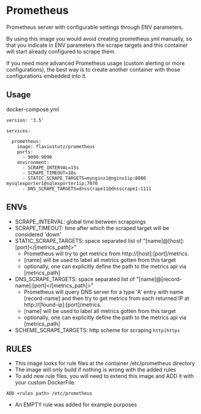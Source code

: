 # Prometheus
Prometheus server with configurable settings through ENV parameters.

By using this image you would avoid creating prometheus.yml manually, so that you indicate in ENV parameters the scrape targets and this container will start already configured to scrape them.

If you need more advanced Prometheus usage (custom alerting or more configurations), the best way is to create another container with those configurations embedded into it.

## Usage

docker-compose.yml

```
version: '3.5'

services:

  prometheus:
    image: flaviostutz/prometheus
    ports:
      - 9090:9090
    environment:
      - SCRAPE_INTERVAL=15s
      - SCRAPE_TIMEOUT=10s
      - STATIC_SCRAPE_TARGETS=mynginx1@nginx1ip:8080 mysqlexporter1@sqlexporter1ip:7070
      - DNS_SCRAPE_TARGETS=dnsscrape11@dnsscrape1:1111
```

## ENVs

- SCRAPE_INTERVAL: global time between scrappings
- SCRAPE_TIMEOUT: time after which the scraped target will be considered 'down'
- STATIC_SCRAPE_TARGETS: space separated list of "[name]@[host]:[port]</[metrics_path]>"
  - Prometheus will try to get metrics from http://[host]:[port]/metrics. 
  - [name] will be used to label all metrics gotten from this target
  - optionally, one can explicitly define the path to the metrics api via [metrics_path]
- DNS_SCRAPE_TARGETS: space separated list of "[name]@[record-name]:[port]</[metrics_path]>"
  - Prometheus will query DNS server for a type 'A' entry with name [record-name] and then try to get metrics from each returned IP at http://[found-ip]:[port]/metrics. 
  - [name] will be used to label all metrics gotten from this target
  - optionally, one can explicitly define the path to the metrics api via [metrics_path]
- SCHEME_SCRAPE_TARGETS: http scheme for scraping `http|https`

## RULES

- This image looks for rule files at the container /etc/prometheus directory
- The image will only build if nothing is wrong with the added rules
- To add new rule files, you will need to extend this image and ADD it with your custom DockerFile:
```
ADD <rules path> /etc/prometheus
```
- An EMPTY rule was added for example purposes
